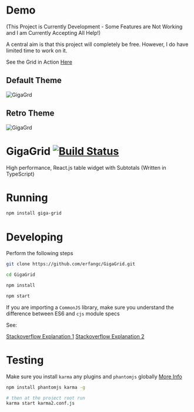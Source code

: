 # Demo

(This Project is Currently Development - Some Features are Not Working and I am Currently Accepting All Help!)

A central aim is that this project will completely be free. However, I do have limited time to work on it.

See the Grid in Action [Here](http://erfangc.github.io/GigaGrid/)

## Default Theme
![GigaGrd](https://raw.githubusercontent.com/erfangc/GigaGrid/master/giga-grid.png)

## Retro Theme
![GigaGrd](https://raw.githubusercontent.com/erfangc/GigaGrid/master/giga-grid-retro.png)

# GigaGrid [![Build Status](https://travis-ci.org/erfangc/GigaGrid.svg?branch=master)](https://travis-ci.org/erfangc/GigaGrid)

High performance, React.js table widget with Subtotals (Written in TypeScript)

# Running

```bash
npm install giga-grid
```

# Developing

Perform the following steps

```bash
git clone https://github.com/erfangc/GigaGrid.git

cd GigaGrid

npm install

npm start

```

If you are importing a `CommonJS` library, make sure you understand the difference between ES6 and `cjs` module specs

See:

[Stackoverflow Explanation 1](http://stackoverflow.com/questions/34622598/typescript-importing-from-libraries-written-in-es5-vs-es6)
[Stackoverflow Explanation 2](http://stackoverflow.com/questions/29596714/new-es6-syntax-for-importing-commonjs-amd-modules-i-e-import-foo-require)

# Testing

Make sure you install `karma` any plugins and `phantomjs` globally [More Info](http://phantomjs.org/)

```bash
npm install phantomjs karma -g

# then at the project root run
karma start karma2.conf.js
```
